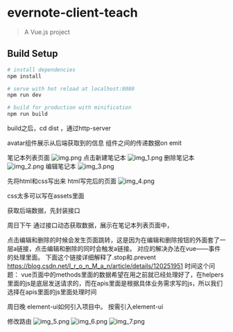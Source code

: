 # evernote-client-teach

> A Vue.js project

## Build Setup

``` bash
# install dependencies
npm install

# serve with hot reload at localhost:8080
npm run dev

# build for production with minification
npm run build

```
build之后，cd dist ，通过http-server

avatar组件展示从后端获取到的信息
组件之间的传递数据on emit


笔记本列表页面
![img.png](img.png)
点击新建笔记本
![img_1.png](img_1.png)
删除笔记本
![img_2.png](img_2.png)
编辑笔记本
![img_3.png](img_3.png)

先将html和css写出来
html写完后的页面
![img_4.png](img_4.png)

css太多可以写在assets里面

获取后端数据，先封装接口

周日下午
通过接口动态获取数据，展示在笔记本列表页面中，

点击编辑和删除的时候会发生页面跳转，这是因为在编辑和删除按钮的外面套了一层a链接，点击编辑和删除的同时会触发a链接。
对应的解决办法在vue——事件的处理里面。
下面这个链接详细解释了.stop和.prevent
https://blog.csdn.net/I_r_o_n_M_a_n/article/details/120251951
时间这个问题：
vue页面中的methods里面的数据希望在用之前就已经处理好了，在helpers里面的js是底层发送请求的，而在apis里面是根据具体业务需求写的js，所以我们选择在apis里面的js里面处理时间

周日晚
element-ui如何引入项目中。
按需引入element-ui

修改路由
![img_5.png](img_5.png)
![img_6.png](img_6.png)
![img_7.png](img_7.png)
